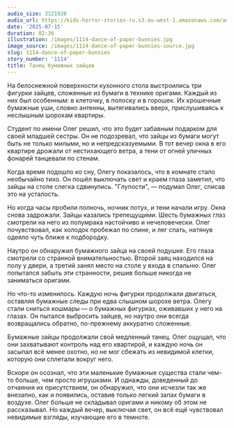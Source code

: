 ```yaml
---
audio_size: 3121920
audio_url: https://kids-horror-stories-ru.s3.eu-west-1.amazonaws.com/audio/1114-dance-of-paper-bunnies.mp3
date: '2025-07-15'
duration: 02:36
illustration: /images/1114-dance-of-paper-bunnies.jpg
image_source: /images/1114-dance-of-paper-bunnies-source.jpg
slug: 1114-dance-of-paper-bunnies
story_number: '1114'
title: Танец бумажных зайцев
---
```


На белоснежной поверхности кухонного стола выстроились три фигурки зайцев, сложенные из бумаги в технике оригами. Каждый из них был особенным: в клеточку, в полоску и в горошек. Их крошечные бумажные уши, словно антенны, вытягивались вверх, прислушиваясь к неслышным шорохам квартиры.

Студент по имени Олег решил, что это будет забавным подарком для своей младшей сестры. Он не подозревал, что зайцы из бумаги могут быть не только милыми, но и непредсказуемыми. В тот вечер окна в его квартире дрожали от нестихающего ветра, а тени от огней уличных фонарей танцевали по стенам.

Когда время подошло ко сну, Олегу показалось, что в комнате стало необычайно тихо. Он пошёл выключать свет и краем глаза заметил, что зайцы на столе слегка сдвинулись. "Глупости", — подумал Олег, списав это на усталость.

Но когда часы пробили полночь, ночник потух, и тени начали игру. Окна снова задрожали. Зайцы казались трепещущими. Шесть бумажных глаз смотрели на него из полумрака настойчиво и нечеловечески. Олег почувствовал, как холодок пробежал по спине, и лег спать, натянув одеяло чуть ближе к подбородку.

Наутро он обнаружил бумажного зайца на своей подушке. Его глаза смотрели со странной внимательностью. Второй заяц находился на полу у двери, а третий занял место на столе у входа в спальню. Олег попытался забыть эти странности, решив больше никогда не заниматься оригами.

Но что-то изменилось. Каждую ночь фигурки продолжали двигаться, оставляя бумажные следы при едва слышном шорохе ветра. Олегу стали сниться кошмары — о бумажных фигурках, оживавших у него на глазах. Он пытался выбросить зайцев, но наутро они всегда возвращались обратно, по-прежнему аккуратно сложенные.

Бумажные зайцы продолжали свой медленный танец. Олег ощущал, что они захватывают контроль над его квартирой, и каждую ночь он засыпал всё менее охотно, но не мог сбежать из невидимой клетки, которую они сплетали вокруг него.

Вскоре он осознал, что эти маленькие бумажные существа стали чем-то больше, чем просто игрушками. И однажды, доведенный до отчаяния их присутствием, он обнаружил, что они исчезли так же внезапно, как и появились, оставив только легкий запах бумаги в воздухе. Олег больше не складывал оригами и никому об этом не рассказывал. Но каждый вечер, выключая свет, он всё ещё чувствовал невидимые взгляды, изучающие его в темноте.